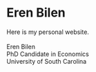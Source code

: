 # Eren Bilen

Here is my personal website. <br/> <br/>
Eren Bilen <br/>
PhD Candidate in Economics <br/>
University of South Carolina
 
